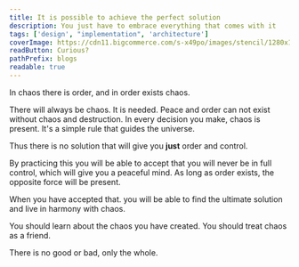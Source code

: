 ```yaml
---
title: It is possible to achieve the perfect solution
description: You just have to embrace everything that comes with it
tags: ['design', "implementation", 'architecture']
coverImage: https://cdn11.bigcommerce.com/s-x49po/images/stencil/1280x1280/products/41225/56447/ModernGicleeChinesePainting1_na_500_8041(1044)_4724X5906_0__53127.1564555321.jpg?c=2
readButton: Curious?
pathPrefix: blogs
readable: true
---
```


In chaos there is order, and in order exists chaos.

There will always be chaos. It is needed. Peace and order can not exist without chaos and destruction.
In every decision you make, chaos is present. It's a simple rule that guides the universe.

Thus there is no solution that will give you **just** order and control.

By practicing this you will be able to accept that you will never be in full control, which will give you a peaceful mind.
As long as order exists, the opposite force will be present.

When you have accepted that. you will be able to find the ultimate solution and live in harmony with chaos.

You should learn about the chaos you have created.
You should treat chaos as a friend.

There is no good or bad, only the whole.